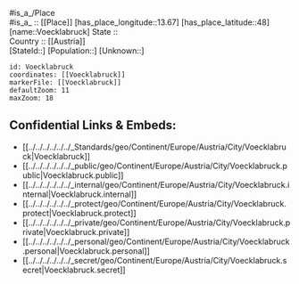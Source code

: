 ﻿---
location: [48,13.67] 
mapzoom: [7,12] 
mapmarker: city 
type: City
tags:
- geo/City


SpocWebEntityId: 35371
isDeleted: false
confidential: public

---
#is_a_/Place  
#is_a_ :: [[Place]] 
[has_place_longitude::13.67] 
[has_place_latitude::48] 
[name::Voecklabruck] 
State ::  
Country :: [[Austria]]  
[StateId::] 
[Population::] 
[Unknown::] 


```leaflet
id: Voecklabruck
coordinates: [[Voecklabruck]] 
markerFile: [[Voecklabruck]] 
defaultZoom: 11 
maxZoom: 18
```


## Confidential Links & Embeds: 
- [[../../../../../../_Standards/geo/Continent/Europe/Austria/City/Voecklabruck|Voecklabruck]] 
- [[../../../../../../_public/geo/Continent/Europe/Austria/City/Voecklabruck.public|Voecklabruck.public]] 
- [[../../../../../../_internal/geo/Continent/Europe/Austria/City/Voecklabruck.internal|Voecklabruck.internal]] 
- [[../../../../../../_protect/geo/Continent/Europe/Austria/City/Voecklabruck.protect|Voecklabruck.protect]] 
- [[../../../../../../_private/geo/Continent/Europe/Austria/City/Voecklabruck.private|Voecklabruck.private]] 
- [[../../../../../../_personal/geo/Continent/Europe/Austria/City/Voecklabruck.personal|Voecklabruck.personal]] 
- [[../../../../../../_secret/geo/Continent/Europe/Austria/City/Voecklabruck.secret|Voecklabruck.secret]] 
